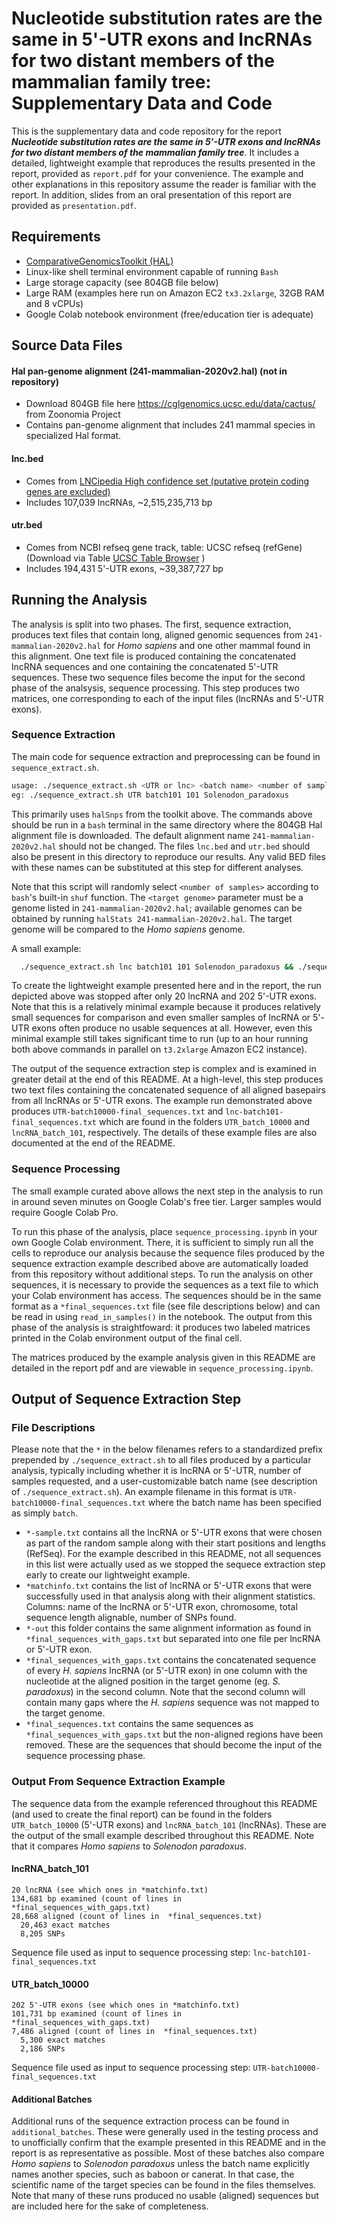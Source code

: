 # Nucleotide substitution rates are the same in 5'-UTR exons and lncRNAs for two distant members of the mammalian family tree: Supplementary Data and Code
This is the supplementary data and code repository for the report _**Nucleotide substitution rates are the same in 5'-UTR exons and lncRNAs for two distant members of the mammalian family tree**_. It includes a detailed, lightweight example that reproduces the results presented in the report, provided as `report.pdf` for your convenience. The example and other explanations in this repository assume the reader is familiar with the report. In addition, slides from an oral presentation of this report are provided as `presentation.pdf`.

## Requirements
- [ComparativeGenomicsToolkit (HAL)](https://github.com/ComparativeGenomicsToolkit/hal/blob/master/README.md)
- Linux-like shell terminal environment capable of running `Bash`
- Large storage capacity (see 804GB file below)
- Large RAM (examples here run on Amazon EC2 `tx3.2xlarge`, 32GB RAM and 8 vCPUs)
- Google Colab notebook environment (free/education tier is adequate)

## Source Data Files
#### Hal pan-genome alignment (241-mammalian-2020v2.hal) (not in repository)
- Download 804GB file here https://cglgenomics.ucsc.edu/data/cactus/ from Zoonomia Project
- Contains pan-genome alignment that includes 241 mammal species in specialized Hal format.

#### lnc.bed
- Comes from [LNCipedia High confidence set (putative protein coding genes are excluded)](https://lncipedia.org/download)
- Includes 107,039 lncRNAs, ~2,515,235,713 bp

#### utr.bed
- Comes from NCBI refseq gene track, table: UCSC refseq (refGene) (Download via Table [UCSC Table Browser](https://genome.ucsc.edu/cgi-bin/hgTables) )
- Includes 194,431 5'-UTR exons, ~39,387,727 bp

## Running the Analysis
The analysis is split into two phases. The first, sequence extraction, produces text files that contain long, aligned genomic sequences from `241-mammalian-2020v2.hal` for _Homo sapiens_ and one other mammal found in this alignment. One text file is produced containing the concatenated lncRNA sequences and one containing the concatenated 5'-UTR sequences. These two sequence files become the input for the second phase of the analsysis, sequence processing. This step produces two matrices, one corresponding to each of the input files (lncRNAs and 5'-UTR exons).

### Sequence Extraction

The main code for sequence extraction and preprocessing can be found in `sequence_extract.sh`.

```bash
usage: ./sequence_extract.sh <UTR or lnc> <batch name> <number of samples> <target genome>
eg: ./sequence_extract.sh UTR batch101 101 Solenodon_paradoxus
```
This primarily uses `halSnps` from the toolkit above. The commands above should be run in a `bash` terminal in the same directory where the 804GB Hal alignment file is downloaded. The default alignment name `241-mammalian-2020v2.hal` should not be changed. The files `lnc.bed` and `utr.bed` should also be present in this directory to reproduce our results. Any valid BED files with these names can be substituted at this step for different analyses.

Note that this script will randomly select `<number of samples>` according to `bash`'s built-in `shuf` function. The `<target genome>` parameter must be a genome listed in `241-mammalian-2020v2.hal`; available genomes can be obtained by running `halStats 241-mammalian-2020v2.hal`. The target genome will be compared to the _Homo sapiens_ genome.
  
A small example:
  
```bash
  ./sequence_extract.sh lnc batch101 101 Solenodon_paradoxus && ./sequence_extract.sh UTR batch10000 10000 Solenodon_paradoxus
```
  
To create the lightweight example presented here and in the report, the run depicted above was stopped after only 20 lncRNA and 202 5'-UTR exons. Note that this is a relatively minimal example because it produces relatively small sequences for comparison and even smaller samples of lncRNA or 5'-UTR exons often produce no usable sequences at all. However, even this minimal example still takes significant time to run (up to an hour running both above commands in parallel on `t3.2xlarge` Amazon EC2 instance).
  
The output of the sequence extraction step is complex and is examined in greater detail at the end of this README. At a high-level, this step produces two text files containing the concatenated sequence of all aligned basepairs from all lncRNAs or 5'-UTR exons. The example run demonstrated above produces `UTR-batch10000-final_sequences.txt` and `lnc-batch101-final_sequences.txt` which are found in the folders `UTR_batch_10000` and `lncRNA_batch_101`, respectively. The details of these example files are also documented at the end of the README.

### Sequence Processing
The small example curated above allows the next step in the analysis to run in around seven minutes on Google Colab's free tier. Larger samples would require Google Colab Pro.
  
To run this phase of the analysis, place `sequence_processing.ipynb` in your own Google Colab environment. There, it is sufficient to simply run all the cells to reproduce our analysis because the sequence files produced by the sequence extraction example described above are automatically loaded from this repository without additional steps. To run the analysis on other sequences, it is necessary to provide the sequences as a text file to which your Colab environment has access. The sequences should be in the same format as a `*final_sequences.txt` file (see file descriptions below) and can be read in using `read_in_samples()` in the notebook. The output from this phase of the analysis is straightfoward: it produces two labeled matrices printed in the Colab environment output of the final cell.

The matrices produced by the example analysis given in this README are detailed in the report pdf and are viewable in `sequence_processing.ipynb`.

## Output of Sequence Extraction Step
  
### File Descriptions
Please note that the `*` in the below filenames refers to a standardized prefix prepended by `./sequence_extract.sh` to all files produced by a particular analysis, typically including whether it is lncRNA or 5'-UTR, number of samples requested, and a user-customizable batch name (see description of `./sequence_extract.sh`). An example filename in this format is `UTR-batch10000-final_sequences.txt` where the batch name has been specified as simply `batch`.

  - `*-sample.txt` contains all the lncRNA or 5'-UTR exons that were chosen as part of the random sample along with their start positions and lengths (RefSeq). For the example described in this README, not all sequences in this list were actually used as we stopped the sequece extraction step early to create our lightweight example.
  - `*matchinfo.txt` contains the list of lncRNA or 5'-UTR exons that were successfully used in that analysis along with their alignment statistics. Columns: name of the lncRNA or 5'-UTR exon, chromosome, total sequence length alignable, number of SNPs found.
  - `*-out` this folder contains the same alignment information as found in `*final_sequences_with_gaps.txt` but separated into one file per lncRNA or 5'-UTR exon.
  - `*final_sequences_with_gaps.txt` contains the concatenated sequence of every _H. sapiens_ lncRNA (or 5'-UTR exon) in one column with the nucleotide at the aligned position in the target genome (eg. _S. paradoxus_) in the second column. Note that the second column will contain many gaps where the _H. sapiens_ sequence was not mapped to the target genome.
  - `*final_sequences.txt` contains the same sequences as `*final_sequences_with_gaps.txt` but the non-aligned regions have been removed. These are the sequences that should become the input of the sequence processing phase.

### Output From Sequence Extraction Example
The sequence data from the example referenced throughout this README (and used to create the final report) can be found in the folders `UTR_batch_10000` (5'-UTR exons) and `lncRNA_batch_101` (lncRNAs). These are the output of the small example described throughout this README. Note that it compares _Homo sapiens_ to _Solenodon paradoxus_.

#### lncRNA_batch_101

```
20 lncRNA (see which ones in *matchinfo.txt)
134,681 bp examined (count of lines in  *final_sequences_with_gaps.txt)
28,668 aligned (count of lines in  *final_sequences.txt)
  20,463 exact matches
  8,205 SNPs
```
Sequence file used as input to sequence processing step:  `lnc-batch101-final_sequences.txt`

#### UTR_batch_10000
```
202 5'-UTR exons (see which ones in *matchinfo.txt)
101,731 bp examined (count of lines in  *final_sequences_with_gaps.txt)
7,486 aligned (count of lines in  *final_sequences.txt)
  5,300 exact matches
  2,186 SNPs
```
Sequence file used as input to sequence processing step:  `UTR-batch10000-final_sequences.txt`

#### Additional Batches
Additional runs of the sequence extraction process can be found in `additional_batches`. These were generally used in the testing process and to unofficially confirm that the example presented in this README and in the report is as representative as possible. Most of these batches also compare _Homo sapiens_ to _Solenodon paradoxus_ unless the batch name explicitly names another species, such as baboon or canerat. In that case, the scientific name of the target species can be found in the files themselves. Note that many of these runs produced no usable (aligned) sequences but are included here for the sake of completeness.
